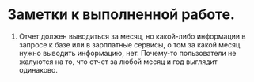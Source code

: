 # Заметки к выполненной работе.

1. Отчет должен выводиться за месяц, но какой-либо информации в запросе к базе или в зарплатные сервисы, о том за какой месяц нужно выводить информацию, нет. 
Почему-то пользователи не жалуются на то, что отчет за любой месяц и год выглядит одинаково.
